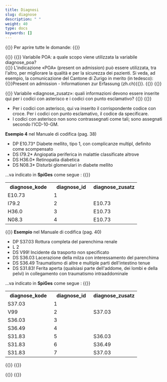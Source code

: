 ```yaml
---
title: Diagnosi
slug: diagnose
description: " "
weight: 40
type: docs
keywords: []
---
```


{{<faqBlock>}}
Per aprire tutte le domande: {{<collapsibleGroupCommand groupId="diagnose">}}

{{<numberedList>}}
{{<listItem>}}
Variabile POA: a quale scopo viene utilizzata la variabile diagnose_poa?  
{{<collapsibleBlock groupId="diagnose">}}
L'indicazione «POA» (present on admission) può essere utilizzata, tra l'altro, per migliorare la qualità e per la sicurezza dei pazienti. Si veda, ad esempio, la comunicazione del Cantone di Zurigo in merito (in tedesco): {{<link url="https://www.zh.ch/content/dam/zhweb/bilder-dokumente/themen/gesundheit/gesundheitsversorgung/spitaeler_kliniken/daten_und_statistik_der_listenspitaeler/datenerhebung/poa_informationen.pdf" newTab="true">}}Present on admission - Informationen zur Erfassung (zh.ch){{</link>}}.
{{</collapsibleBlock>}}
{{</listItem>}}

{{<listItem>}}
Variabile «diagnose_zusatz»: quali informazioni devono essere inserite qui per i codici con asterisco e i codici con punto esclamativo?
{{<collapsibleBlock groupId="diagnose">}}
{{<markdown>}}

-	Per i codici con asterisco, qui va inserito il corrispondente codice con croce. Per i codici con punto esclamativo, il codice da specificare.
- I codici con asterisco non sono contrassegnati come tali; sono assegnati secondo l'ICD-10-GM.

**Esempio 4** nel Manuale di codifica (pag. 38)

- DP E10.73† Diabete mellito, tipo 1, con complicanze multipl, definito come scompensato
- DS I79.2\* Angiopatia periferica in malattie classificate altrove
- DS H36.0\* Retinopatia diabetica
- DS N08.3\* Disturbi glomerulari in diabete mellito

…va indicato in **SpiGes** come segue :
{{</markdown>}}

<table class="w-100">
  <tr>
    <th style="width:35%"> diagnose_kode </div></th>
    <th> diagnose_id </th>
    <th style="width:35%"> diagnose_zusatz </th>
  </tr>
  <tr>
    <td> E10.73 </td>
    <td> 1 </td>
    <td>  </td>
  </tr>
  <tr>
    <td> I79.2 </td>
    <td> 2 </td>
    <td> E10.73 </td>
  </tr>
  <tr>
    <td> H36.0 </td>
    <td> 3 </td>
    <td> E10.73 </td>
  </tr>
  <tr>
    <td> N08.3 </td>
    <td> 4 </td>
    <td> E10.73 </td>
  </tr>
</table>

{{<markdown>}}
**Esempio** nel Manuale di codifica (pag. 40)

- DP S37.03 Rottura completa del parenchima renale
- L 2
- DS V99! Incidente da trasporto non specificato
- DS S36.03 Lacerazione della milza con interessamento del parenchima
- DS S36.49 Traumatismo di altre e multiple parti dell'intestino tenue
- DS S31.83! Ferita aperta (qualsiasi parte dell'addome, dei lombi e della pelvi) in collegamento con traumatismo intraaddominale

…va indicato in **SpiGes** come segue :
{{</markdown>}}

<table class="w-100">
  <tr>
    <th style="width:35%"> diagnose_kode </div></th>
    <th> diagnose_id </th>
    <th style="width:35%"> diagnose_zusatz </th>
  </tr>
  <tr>
    <td> S37.03 </td>
    <td> 1 </td>
    <td>  </td>
  </tr>
  <tr>
    <td> V99 </td>
    <td> 2 </td>
    <td> S37.03 </td>
  </tr>
  <tr>
    <td> S36.03 </td>
    <td> 3 </td>
    <td> </td>
  </tr>
  <tr>
    <td> S36.49 </td>
    <td> 4 </td>
    <td> </td>
  </tr>
  <tr>
    <td> S31.83 </td>
    <td> 5 </td>
    <td> S36.03 </td>
  </tr>
  <tr>
    <td> S31.83 </td>
    <td> 6 </td>
    <td> S36.49 </td>
  </tr>
  <tr>
    <td> S31.83 </td>
    <td> 7 </td>
    <td> S37.03 </td>
  </tr>
</table>
{{</collapsibleBlock>}}
{{</listItem>}}

{{</numberedList>}}
{{</faqBlock>}}
